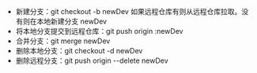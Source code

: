 - 新建分支：git checkout -b newDev 如果远程仓库有则从远程仓库拉取。没有则在本地新建分支 newDev
- 将本地分支提交到远程仓库：git push origin :newDev
- 合并分支：git merge newDev
- 删除本地分支：git checkout -d newDev
- 删除远程分支：git push origin --delete newDev
